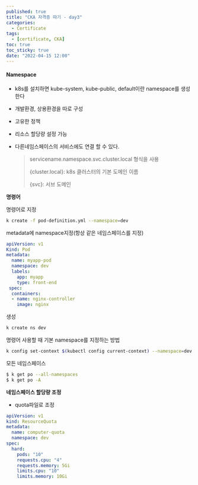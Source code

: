 ```yaml
---
published: true
title: "CKA 자격증 따기 - day3"
categories:
  - Certificate
tags:
  - [certificate, CKA]
toc: true
toc_sticky: true
date: "2022-04-15 12:00"
---
```


#### Namespace

- k8s를 설치하면 kube-system, kube-public, default이란 namespace를 생성한다

- 개발환경, 상용환경을 따로 구성

- 고유한 정책

- 리소스 할당량 설정 가능

- 다른네임스페이스의 서비스에도 연결 할 수 있다.

  > servicename.namespace.svc.cluster.local 형식을 사용
  >
  > {cluster.local}: k8s 클러스터의 기본 도메인 이름
  >
  > {svc}: 서브 도메인

**명령어**

명령어로 지정

```bash
k create -f pod-definition.yml --namespace=dev
```

metadata에 namespace지정(항상 같은 네임스페이스를 지정)

```yaml
apiVersion: v1
Kind: Pod
metadata:
  name: myapp-pod
  namespace: dev
  labels:
    app: myapp
    type: front-end
 spec:
  containers:
  - name: nginx-controller
    image: nginx
```

생성

```bash
k create ns dev
```

명령어 사용할 때 기본 namespace를 지정하는 방법

```bash
k config set-context $(kubectl config current-context) --namespace=dev
```

모든 네임스페이스

```bash
$ k get po --all-namespaces
$ k get po -A
```

**네임스페이스 할당량 조정**

- quota파일로 조정

```yaml
apiVersion: v1
kind: ResourceQuota
metadata:
  name: computer-quota
  namespace: dev
spec:
  hard:
    pods: "10"
    requests.cpu: "4"
    requests.memory: 5Gi
    limits.cpu: "10"
    limits.memory: 10Gi
```
